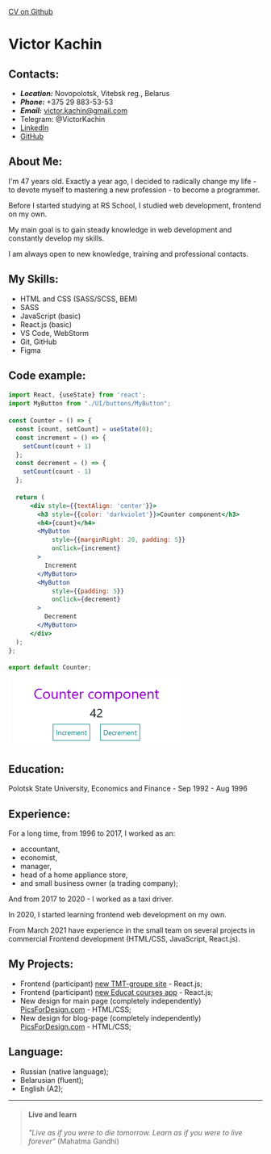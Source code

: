 [CV on Github](https://victorkachin.github.io/rsschool-cv/cv)
# Victor Kachin
## Contacts:
* ___Location:___ Novopolotsk, Vitebsk reg., Belarus
* ___Phone:___ +375 29 883-53-53
* ___Email:___ victor.kachin@gmail.com 
* Telegram: @VictorKachin
* [LinkedIn](https://www.linkedin.com/in/victor-kachin/)
* [GitHub](https://github.com/VictorKachin)

## About Me: 

I'm 47 years old. Exactly a year ago, I decided to radically change my life - to devote myself to mastering a new profession - to become a programmer.

Before I started studying at RS School, I studied web development, frontend on my own.

My main goal is to gain steady knowledge in web development and constantly develop my skills.

I am always open to new knowledge, training and professional contacts.

## My Skills:

* HTML and CSS (SASS/SCSS, BEM)
* SASS
* JavaScript (basic)
* React.js (basic)
* VS Code, WebStorm
* Git, GitHub
* Figma

## Code example:
```jsx
import React, {useState} from 'react';
import MyButton from "./UI/buttons/MyButton";

const Counter = () => {
  const [count, setCount] = useState(0);
  const increment = () => {
    setCount(count + 1)
  };
  const decrement = () => {
    setCount(count - 1)
  };

  return (
      <div style={{textAlign: 'center'}}>
        <h3 style={{color: 'darkviolet'}}>Counter component</h3>
        <h4>{count}</h4>
        <MyButton
            style={{marginRight: 20, padding: 5}}
            onClick={increment}
        >
          Increment
        </MyButton>
        <MyButton
            style={{padding: 5}}
            onClick={decrement}
        >
          Decrement
        </MyButton>
      </div>
  );
};

export default Counter;
```
![Counter](assets/img/counter_react.png "React component example")

## Education:
Polotsk State University, Economics and Finance - Sep 1992 - Aug 1996

## Experience:

For a long time, from 1996 to 2017, I worked as an:
* accountant, 
* economist, 
* manager, 
* head of a home appliance store,
* and small business owner (a trading company);

And from 2017 to 2020 - I worked as a taxi driver.

In 2020, I started learning frontend web development on my own.

From March 2021 have experience in the small team on several projects in commercial Frontend development (HTML/CSS, JavaScript, React.js).

## My Projects:
* Frontend (participant) [new TMT-groupe site](https://dev.tmtgroup.cz/) - React.js;
* Frontend (participant) [new Educat courses app](https://educat.courses/) - React.js;
* New design for main page (completely independently) [PicsForDesign.com](https://github.com/VictorKachin/pfd-mainpage) - HTML/CSS;
* New design for blog-page (completely independently) [PicsForDesign.com](https://github.com/VictorKachin/pfd-blog) - HTML/CSS;


## Language:
* Russian (native language); 
* Belarusian (fluent);
* English (A2);

***

> #### Live and learn
> _"Live as if you were to die tomorrow. Learn as if you were to live forever"_ (Mahatma Gandhi)